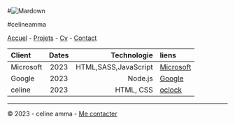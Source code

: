 #![Mardown](https://images.pexels.com/photos/18254255/pexels-photo-18254255/free-photo-of-nourriture-assiette-bureau-ordinateur-portable.jpeg?auto=compress&cs=tinysrgb&w=1260&h=750&dpr=1)

#celineamma



[Accuel](README.md) -  [Projets](projets.md) - [Cv]() - [Contact]()

|Client|Dates|Technologie|liens|
|:-----------|:-----------:|-----:|:-----|
|Microsoft|2023 |HTML,SASS,JavaScript| [Microsoft](https://account.microsoft.com/account?lang=fr-be) 
|Google|2023|Node.js |[Google](https://www.google.fr/)|
|celine|2023|HTML, CSS |[oclock]()|

---

© 2023 - celine amma -  [Me contacter]()
